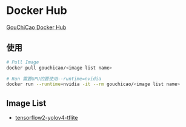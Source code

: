 # Docker Hub
[GouChiCao Docker Hub](https://hub.docker.com/u/gouchicao)

## 使用
```bash
# Pull Image
docker pull gouchicao/<image list name>

# Run 需要GPU的要使用--runtime=nvidia
docker run --runtime=nvidia -it --rm gouchicao/<image list name>
```

## Image List
* [tensorflow2-yolov4-tflite](dockerfile/tensorflow2-yolov4-tflite)
